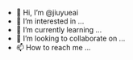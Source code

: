 - 👋 Hi, I’m @jiuyueai
- 👀 I’m interested in ...
- 🌱 I’m currently learning ...
- 💞️ I’m looking to collaborate on ...
- 📫 How to reach me ...

<!---
jiuyueai/jiuyueai is a ✨ special ✨ repository because its `README.md` (this file) appears on your GitHub profile.
You can click the Preview link to take a look at your changes.
--->
